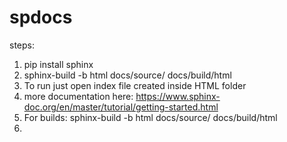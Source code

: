 # spdocs

steps:

1. pip install sphinx
2. sphinx-build -b html docs/source/ docs/build/html
3. To run just open index file created inside HTML folder
4. more documentation here: https://www.sphinx-doc.org/en/master/tutorial/getting-started.html
5. For builds: sphinx-build -b html docs/source/ docs/build/html
6. 
